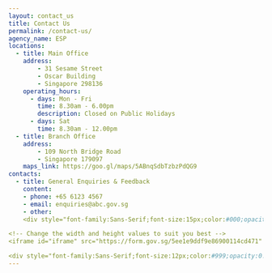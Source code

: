 ```yaml
---
layout: contact_us
title: Contact Us
permalink: /contact-us/
agency_name: ESP
locations:
  - title: Main Office
    address:
        - 31 Sesame Street
        - Oscar Building
        - Singapore 298136
    operating_hours:
      - days: Mon - Fri
        time: 8.30am - 6.00pm
        description: Closed on Public Holidays
      - days: Sat
        time: 8.30am - 12.00pm
  - title: Branch Office
    address:
        - 109 North Bridge Road
        - Singapore 179097
    maps_link: https://goo.gl/maps/5ABnqSdbTzbzPdQG9
contacts:
  - title: General Enquiries & Feedback
    content:
    - phone: +65 6123 4567
    - email: enquiries@abc.gov.sg
    - other: 
    <div style="font-family:Sans-Serif;font-size:15px;color:#000;opacity:0.9;padding-top:5px;padding-bottom:8px">If the form below is not loaded, you can also fill it in at <a href="https://form.gov.sg/5ee1e9ddf9e86900114cd471">here</a>.</div>

<!-- Change the width and height values to suit you best -->
<iframe id="iframe" src="https://form.gov.sg/5ee1e9ddf9e86900114cd471" style="width:100%;height:500px"></iframe>

<div style="font-family:Sans-Serif;font-size:12px;color:#999;opacity:0.5;padding-top:5px">Powered by <a href="https://form.gov.sg" style="color: #999">FormSG</a></div>
---
```

